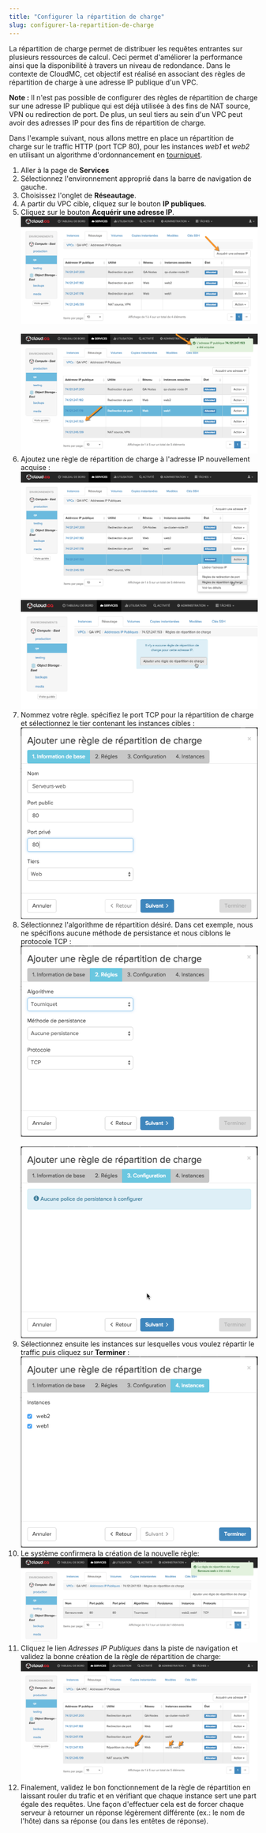 ```yaml
---
title: "Configurer la répartition de charge"
slug: configurer-la-repartition-de-charge
---
```



La répartition de charge permet de distribuer les requêtes entrantes sur plusieurs ressources de calcul. Ceci permet d'améliorer la performance ainsi que la disponibilité à travers un niveau de redondance. Dans le contexte de CloudMC, cet objectif est réalisé en associant des règles de répartition de charge à une adresse IP publique d'un VPC.

**Note :**  Il n'est pas possible de configurer des règles de répartition de charge sur une adresse IP publique qui est déjà utilisée à des fins de NAT source, VPN ou redirection de port. De plus, un seul tiers au sein d'un VPC peut avoir des adresses IP pour des fins de répartition de charge.

Dans l'example suivant, nous allons mettre en place un répartition de charge sur le traffic HTTP (port TCP 80), pour les instances *web1* et *web2* en utilisant un algorithme d'ordonnancement en [tourniquet](https://fr.wikipedia.org/wiki/Round-robin_(informatique)).

1. Aller à la page de **Services**
1. Sélectionnez l'environnement approprié dans la barre de navigation de gauche.
1. Choisissez l'onglet de **Réseautage**.
1. A partir du VPC cible, cliquez sur le bouton **IP publiques**.
1. Cliquez sur le bouton **Acquérir une adresse IP**. <br>
![Acquérir une adresse IP](/assets/load-balancing-fr-1.jpeg) <br><br>
![Adresse IP acquise](/assets/load-balancing-fr-2.jpeg)
1. Ajoutez une règle de répartition de charge à l'adresse IP nouvellement acquise :
![Règles de répartition de charge](/assets/load-balancing-fr-3.jpeg)
![Ajouter une règle de répartition de charge](/assets/load-balancing-fr-4.jpeg)
1. Nommez votre règle. spécifiez le port TCP pour la répartition de charge et sélectionnez le tier contenant les instances cibles :
![Ajouter une règle de répartition, information de base](/assets/load-balancing-fr-5.jpeg)
1. Sélectionnez l'algorithme de répartition désiré. Dans cet exemple, nous ne spécifions aucune méthode de persistance et nous ciblons le protocole TCP :
![Ajouter une règle de répartition, règles](/assets/load-balancing-fr-6.jpeg) <br><br>
![Ajouter une règle de répartition, configuration](/assets/load-balancing-fr-7.jpeg)
1. Sélectionnez ensuite les instances sur lesquelles vous voulez répartir le traffic puis cliquez sur **Terminer** : <br>
![Ajouter une règle de répartition, instances](/assets/load-balancing-fr-8.jpeg)
1. Le système confirmera la création de la nouvelle règle:
![Règle de répartition de charge crée](/assets/load-balancing-fr-9.jpeg)
1. Cliquez le lien *Adresses IP Publiques* dans la piste de navigation et validez la bonne création de la règle de répartition de charge:
![Liste des adresses IP publiques](/assets/load-balancing-fr-10.jpeg)
1. Finalement, validez le bon fonctionnement de la règle de répartition en laissant rouler du trafic et en vérifiant que chaque instance sert une part égale des requêtes. Une façon d'effectuer cela est de forcer chaque serveur à retourner un réponse légèrement différente (ex.: le nom de l'hôte) dans sa réponse (ou dans les entêtes de réponse).
